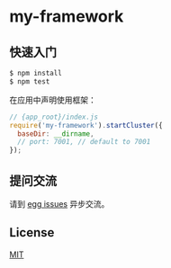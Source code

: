 # my-framework



## 快速入门

```bash
$ npm install
$ npm test
```

在应用中声明使用框架：

```js
// {app_root}/index.js
require('my-framework').startCluster({
  baseDir: __dirname,
  // port: 7001, // default to 7001
});

```

## 提问交流

请到 [egg issues](https://github.com/eggjs/egg/issues) 异步交流。

## License

[MIT](LICENSE)

